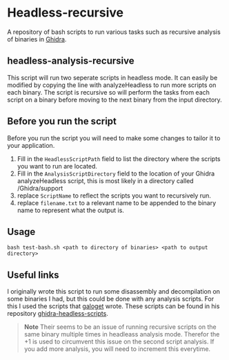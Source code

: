 # Headless-recursive
A repository of bash scripts to run various tasks such as recursive analysis of binaries in [Ghidra](https://github.com/NationalSecurityAgency/ghidra). 

## headless-analysis-recursive
This script will run two seperate scripts in headless mode. It can easily be modified by copying the line with analyzeHeadless to run more scripts on each binary. The script is recursive so will perform the tasks from each script on a binary before moving to the next binary from the input directory.

## Before you run the script
Before you run the script you will need to make some changes to tailor it to your application. 
1. Fill in the `HeadlessScriptPath` field to list the directory where the scripts you want to run are located. 
2. Fill in the `AnalysisScriptDirectory` field to the location of your Ghidra analyzeHeadless script, this is most likely in a directory called /Ghidra/support
3. replace `ScriptName` to reflect the scripts you want to recursively run.
4. replace `filename.txt` to a relevant name to be appended to the binary name to represent what the output is.

## Usage 
```
bash test-bash.sh <path to directory of binaries> <path to output directory>
```
## Useful links
I originally wrote this script to run some disassembly and decompilation on some binaries I had, but this could be done with any analysis scripts. For this I used the scripts that [galoget](https://github.com/galoget) wrote. These scripts can be found in his repository [ghidra-headless-scripts](https://github.com/galoget/ghidra-headless-scripts).
> **Note**
> Their seems to be an issue of running recursive scripts on the same binary multiple times in headleass analysis mode. Therefor the +1 is used to circumvent this issue on the second script analysis. If you add more analysis, you will need to increment this everytime. 


